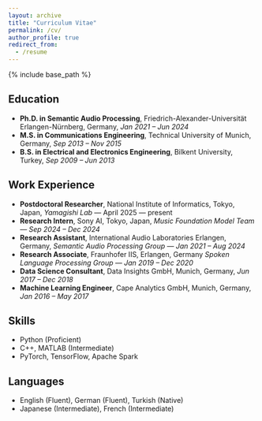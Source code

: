```yaml
---
layout: archive
title: "Curriculum Vitae"
permalink: /cv/
author_profile: true
redirect_from:
  - /resume
---
```


{% include base_path %}

## Education
* **Ph.D. in Semantic Audio Processing**, Friedrich-Alexander-Universität Erlangen-Nürnberg, Germany, *Jan 2021 – Jun 2024*   
* **M.S. in Communications Engineering**, Technical University of Munich, Germany, *Sep 2013 – Nov 2015* 
* **B.S. in Electrical and Electronics Engineering**, Bilkent University, Turkey, *Sep 2009 – Jun 2013*  

## Work Experience
* **Postdoctoral Researcher**, National Institute of Informatics, Tokyo, Japan, *Yamagishi Lab* — April 2025 — present
* **Research Intern**, Sony AI, Tokyo, Japan, *Music Foundation Model Team — Sep 2024 – Dec 2024*  
* **Research Assistant**, International Audio Laboratories Erlangen, Germany, *Semantic Audio Processing Group — Jan 2021 – Aug 2024*  
* **Research Associate**, Fraunhofer IIS, Erlangen, Germany *Spoken Language Processing Group — Jan 2019 – Dec 2020*  
* **Data Science Consultant**, Data Insights GmbH, Munich, Germany, *Jun 2017 – Dec 2018*  
* **Machine Learning Engineer**, Cape Analytics GmbH, Munich, Germany, *Jan 2016 – May 2017*  

## Skills
* Python (Proficient)
* C++, MATLAB (Intermediate)
* PyTorch, TensorFlow, Apache Spark

## Languages
* English (Fluent), German (Fluent), Turkish (Native)  
* Japanese (Intermediate), French (Intermediate)  